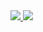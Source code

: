 <a href="https://www.linkedin.com/in/juhwan-lee/">
	<img src="https://img.shields.io/badge/linkedin-%230077B5.svg?&style=for-the-badge&logo=linkedin&logoColor=white" />
</a>
<a href="https://instagram.com/juroc__">
	<img src="https://img.shields.io/badge/instagram-%23E4405F.svg?&style=for-the-badge&logo=instagram&logoColor=white" />        
</a>
